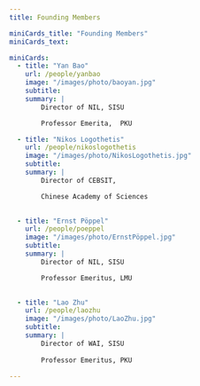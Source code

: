 ```yaml
---
title: Founding Members

miniCards_title: "Founding Members"
miniCards_text: 

miniCards:
  - title: "Yan Bao"
    url: /people/yanbao
    image: "/images/photo/baoyan.jpg"
    subtitle: 
    summary: | 
        Director of NIL, SISU

        Professor Emerita,  PKU

  - title: "Nikos Logothetis"
    url: /people/nikoslogothetis
    image: "/images/photo/NikosLogothetis.jpg"
    subtitle: 
    summary: | 
        Director of CEBSIT, 

        Chinese Academy of Sciences
        

  - title: "Ernst Pöppel"
    url: /people/poeppel
    image: "/images/photo/ErnstPöppel.jpg"
    subtitle: 
    summary: | 
        Director of NIL, SISU

        Professor Emeritus, LMU
        

  - title: "Lao Zhu"
    url: /people/laozhu
    image: "/images/photo/LaoZhu.jpg"
    subtitle: 
    summary: | 
        Director of WAI, SISU
        
        Professor Emeritus, PKU
        
---
```

